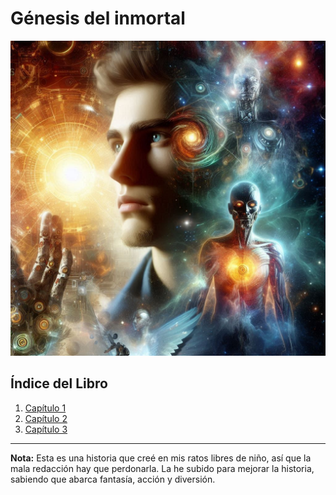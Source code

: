 # Génesis del inmortal
![portada ](/img/indice.jpeg)

## Índice del Libro

1. [Capítulo 1](cap1.md)
2. [Capítulo 2](cap2.md)
3. [Capítulo 3](cap3.md)

---

**Nota:**
Esta es una historia que creé en mis ratos libres de niño, así que la mala redacción hay que perdonarla. La he subido para mejorar la historia, sabiendo que abarca fantasía, acción y diversión.
